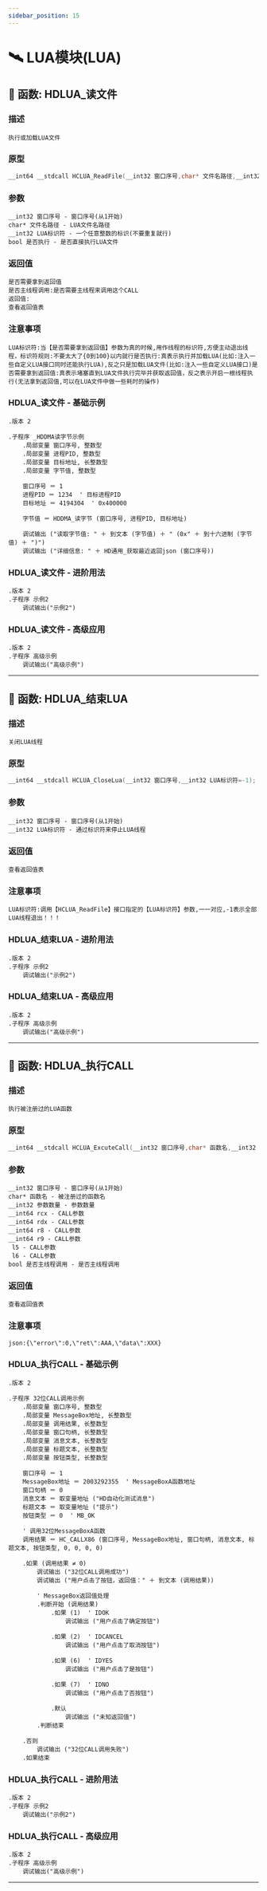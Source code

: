 ```yaml
---
sidebar_position: 15
---
```


# 🛰️ LUA模块(LUA)
## 📌 函数: HDLUA_读文件
### 描述
```
执行或加载LUA文件
```
### 原型
```cpp
__int64 __stdcall HCLUA_ReadFile(__int32 窗口序号,char* 文件名路径,__int32 LUA标识符,BOOL 是否执行=FALSE,BOOL 是否需要拿到返回值=FALSE,BOOL 是否主线程调用=FALSE);
```
### 参数
```
__int32 窗口序号 - 窗口序号(从1开始)
char* 文件名路径 - LUA文件名路径
__int32 LUA标识符 - 一个任意整数的标识(不要重复就行)
bool 是否执行 - 是否直接执行LUA文件
```
### 返回值
```
是否需要拿到返回值
是否主线程调用:是否需要主线程来调用这个CALL
返回值:
查看返回值表
```
### 注意事项
```
LUA标识符:当【是否需要拿到返回值】参数为真的时候,用作线程的标识符,方便主动退出线程，标识符规则:不要太大了{0到100}以内就行是否执行:真表示执行并加载LUA(比如:注入一些自定义LUA接口同时还能执行LUA),反之只是加载LUA文件(比如:注入一些自定义LUA接口)是否需要拿到返回值:真表示堵塞直到LUA文件执行完毕并获取返回值，反之表示开启一根线程执行(无法拿到返回值,可以在LUA文件中做一些耗时的操作)
```
### HDLUA_读文件 - 基础示例
```e-lang
.版本 2

.子程序 _HDDMA读字节示例
    .局部变量 窗口序号, 整数型
    .局部变量 进程PID, 整数型
    .局部变量 目标地址, 长整数型
    .局部变量 字节值, 整数型
    
    窗口序号 ＝ 1
    进程PID ＝ 1234  ' 目标进程PID
    目标地址 ＝ 4194304  ' 0x400000
    
    字节值 ＝ HDDMA_读字节 (窗口序号, 进程PID, 目标地址)
    
    调试输出 ("读取字节值: " ＋ 到文本 (字节值) ＋ " (0x" ＋ 到十六进制 (字节值) ＋ ")")
    调试输出 ("详细信息: " ＋ HD通用_获取最近返回json (窗口序号))
```
### HDLUA_读文件 - 进阶用法
```e-lang
.版本 2
.子程序 示例2
    调试输出("示例2")
```
### HDLUA_读文件 - 高级应用
```e-lang
.版本 2
.子程序 高级示例
    调试输出("高级示例")
```

---
## 📌 函数: HDLUA_结束LUA
### 描述
```
关闭LUA线程
```
### 原型
```cpp
__int64 __stdcall HCLUA_CloseLua(__int32 窗口序号,__int32 LUA标识符=-1);
```
### 参数
```
__int32 窗口序号 - 窗口序号(从1开始)
__int32 LUA标识符 - 通过标识符来停止LUA线程
```
### 返回值
```
查看返回值表
```
### 注意事项
```
LUA标识符:调用【HCLUA_ReadFile】接口指定的【LUA标识符】参数,一一对应,-1表示全部LUA线程退出！！！
```
### HDLUA_结束LUA - 进阶用法
```e-lang
.版本 2
.子程序 示例2
    调试输出("示例2")
```
### HDLUA_结束LUA - 高级应用
```e-lang
.版本 2
.子程序 高级示例
    调试输出("高级示例")
```

---
## 📌 函数: HDLUA_执行CALL
### 描述
```
执行被注册过的LUA函数
```
### 原型
```cpp
__int64 __stdcall HCLUA_ExcuteCall(__int32 窗口序号,char* 函数名,__int32 参数数量=0,__int64 rcx=0,__int64 rdx=0,__int64 r8=0,__int64 r9=0,__int64 lparam5=0,__int64 lparam6=0,BOOL 是否主线程调用=FALSE);
```
### 参数
```
__int32 窗口序号 - 窗口序号(从1开始)
char* 函数名 - 被注册过的函数名
__int32 参数数量 - 参数数量
__int64 rcx - CALL参数
__int64 rdx - CALL参数
__int64 r8 - CALL参数
__int64 r9 - CALL参数
 l5 - CALL参数
 l6 - CALL参数
bool 是否主线程调用 - 是否主线程调用
```
### 返回值
```
查看返回值表
```
### 注意事项
```
json:{\"error\":0,\"ret\":AAA,\"data\":XXX}
```
### HDLUA_执行CALL - 基础示例
```e-lang
.版本 2

.子程序 32位CALL调用示例
    .局部变量 窗口序号, 整数型
    .局部变量 MessageBox地址, 长整数型
    .局部变量 调用结果, 长整数型
    .局部变量 窗口句柄, 长整数型
    .局部变量 消息文本, 长整数型
    .局部变量 标题文本, 长整数型
    .局部变量 按钮类型, 长整数型
    
    窗口序号 ＝ 1
    MessageBox地址 ＝ 2003292355  ' MessageBoxA函数地址
    窗口句柄 ＝ 0
    消息文本 ＝ 取变量地址 ("HD自动化测试消息")
    标题文本 ＝ 取变量地址 ("提示")
    按钮类型 ＝ 0  ' MB_OK
    
    ' 调用32位MessageBoxA函数
    调用结果 ＝ HC_CALLX86 (窗口序号, MessageBox地址, 窗口句柄, 消息文本, 标题文本, 按钮类型, 0, 0, 0, 0)
    
    .如果 (调用结果 ≠ 0)
        调试输出 ("32位CALL调用成功")
        调试输出 ("用户点击了按钮，返回值：" ＋ 到文本 (调用结果))
        
        ' MessageBox返回值处理
        .判断开始 (调用结果)
            .如果 (1)  ' IDOK
                调试输出 ("用户点击了确定按钮")
                
            .如果 (2)  ' IDCANCEL
                调试输出 ("用户点击了取消按钮")
                
            .如果 (6)  ' IDYES
                调试输出 ("用户点击了是按钮")
                
            .如果 (7)  ' IDNO
                调试输出 ("用户点击了否按钮")
                
            .默认
                调试输出 ("未知返回值")
        .判断结束
        
    .否则
        调试输出 ("32位CALL调用失败")
    .如果结束
```
### HDLUA_执行CALL - 进阶用法
```e-lang
.版本 2
.子程序 示例2
    调试输出("示例2")
```
### HDLUA_执行CALL - 高级应用
```e-lang
.版本 2
.子程序 高级示例
    调试输出("高级示例")
```

---
